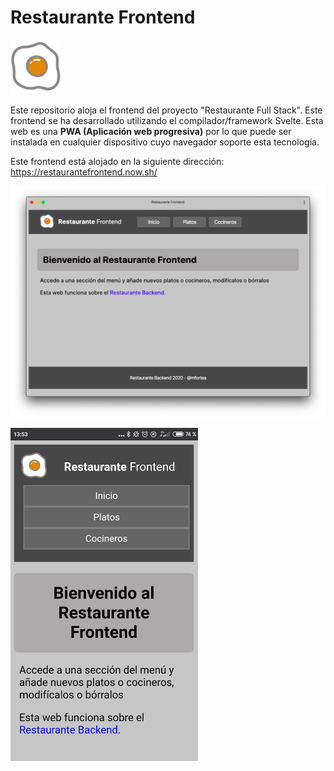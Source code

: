 # Restaurante Frontend

<img alt="logo" width="80px" src="public/favicon.png">

Este repositorio aloja el frontend del proyecto "Restaurante Full Stack".
Este frontend se ha desarrollado utilizando el compilador/framework Svelte. Esta web es una **PWA (Aplicación web progresiva)** por lo que puede ser instalada en cualquier dispositivo cuyo navegador soporte esta tecnología.

Este frontend está alojado en la siguiente dirección: https://restaurantefrontend.now.sh/

![Captura de la app instalada en macOS](assets/captura-inicio.png)

<img style="text-align:center;" alt="Captura de la app instalada en Android" width="300px" src="assets/captura-android.jpg"> 


